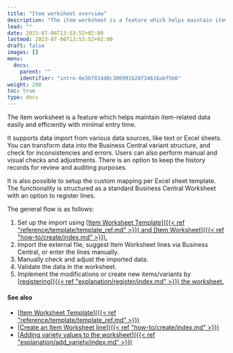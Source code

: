 ```yaml
---
title: "Item worksheet overview"
description: "The item worksheet is a feature which helps maintain item-related data easily and efficiently with minimal entry time."
lead: ""
date: 2023-07-06T13:53:52+02:00
lastmod: 2023-07-06T13:53:52+02:00
draft: false
images: []
menu:
  docs:
    parent: ""
    identifier: "intro-0e3b7814d8c306991b28f34616abf5b6"
weight: 200
toc: true
type: docs
---
```


The item worksheet is a feature which helps maintain item-related data easily and efficiently with minimal entry time.

It supports data import from various data sources, like text or Excel sheets. You can transform data into the Business Central variant structure, and check for inconsistencies and errors. Users can also perform manual and visual checks and adjustments. There is an option to keep the history records for review and auditing purposes.

It is also possible to setup the custom mapping per Excel sheet template. The functionality is structured as a standard Business Central Worksheet with an option to register lines.

The general flow is as follows:

1. Set up the import using [<ins>Item Worksheet Template<ins>]({{< ref "reference/template/template_ref.md" >}}) and [<ins>Item Worksheet<ins>]({{< ref "how-to/create/index.md" >}}).
2. Import the external file, suggest Item Worksheet lines via Business Central, or enter the lines manually.
3. Manually check and adjust the imported data.
4. Validate the data in the worksheet.
5. Implement the modifications or create new items/variants by [<ins>registering<ins>]({{< ref "explanation/register/index.md" >}}) the worksheet. 

#### See also

- [<ins>Item Worksheet Template<ins>]({{< ref "reference/template/template_ref.md" >}})
- [<ins>Create an Item Worksheet line<ins>]({{< ref "how-to/create/index.md" >}})
- [<ins>Adding variety values to the worksheet<ins>]({{< ref "explanation/add_variety/index.md" >}})